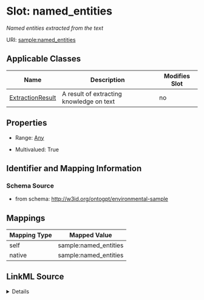 

# Slot: named_entities


_Named entities extracted from the text_



URI: [sample:named_entities](http://w3id.org/ontogpt/environmental-sample/named_entities)



<!-- no inheritance hierarchy -->





## Applicable Classes

| Name | Description | Modifies Slot |
| --- | --- | --- |
| [ExtractionResult](ExtractionResult.md) | A result of extracting knowledge on text |  no  |







## Properties

* Range: [Any](Any.md)

* Multivalued: True





## Identifier and Mapping Information







### Schema Source


* from schema: http://w3id.org/ontogpt/environmental-sample




## Mappings

| Mapping Type | Mapped Value |
| ---  | ---  |
| self | sample:named_entities |
| native | sample:named_entities |




## LinkML Source

<details>
```yaml
name: named_entities
description: Named entities extracted from the text
from_schema: http://w3id.org/ontogpt/environmental-sample
rank: 1000
alias: named_entities
owner: ExtractionResult
domain_of:
- ExtractionResult
range: Any
multivalued: true
inlined: true
inlined_as_list: true

```
</details>
